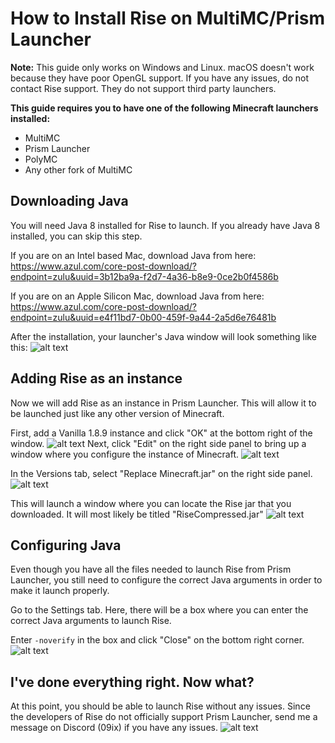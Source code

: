 # How to Install Rise on MultiMC/Prism Launcher
**Note:** This guide only works on Windows and Linux. macOS doesn't work because they have poor OpenGL support. If you have any issues, do not contact Rise support. They do not support third party launchers.

**This guide requires you to have one of the following Minecraft launchers installed:**
- MultiMC
- Prism Launcher
- PolyMC
- Any other fork of MultiMC

## Downloading Java
You will need Java 8 installed for Rise to launch. If you already have Java 8 installed, you can skip this step.

If you are on an Intel based Mac, download Java from here: https://www.azul.com/core-post-download/?endpoint=zulu&uuid=3b12ba9a-f2d7-4a36-b8e9-0ce2b0f4586b

If you are on an Apple Silicon Mac, download Java from here: https://www.azul.com/core-post-download/?endpoint=zulu&uuid=e4f11bd7-0b00-459f-9a44-2a5d6e76481b

After the installation, your launcher's Java window will look something like this: ![alt text](/images/javapage.png)

## Adding Rise as an instance
Now we will add Rise as an instance in Prism Launcher. This will allow it to be launched just like any other version of Minecraft.

First, add a Vanilla 1.8.9 instance and click "OK" at the bottom right of the window. ![alt text](/images/vanilla-instance.png)
Next, click "Edit" on the right side panel to bring up a window where you configure the instance of Minecraft. ![alt text](/images/editbutton.png)

In the Versions tab, select "Replace Minecraft.jar" on the right side panel. ![alt text](/images/replacejar.png)

This will launch a window where you can locate the Rise jar that you downloaded. It will most likely be titled "RiseCompressed.jar" ![alt text](/images/risejar.png)

## Configuring Java
Even though you have all the files needed to launch Rise from Prism Launcher, you still need to configure the correct Java arguments in order to make it launch properly.

Go to the Settings tab. Here, there will be a box where you can enter the correct Java arguments to launch Rise. 

Enter `-noverify` in the box and click "Close" on the bottom right corner. ![alt text](/images/java-args.png)

## I've done everything right. Now what?
At this point, you should be able to launch Rise without any issues. Since the developers of Rise do not officially support Prism Launcher, send me a message on Discord (09ix) if you have any issues. ![alt text](/images/rise.png)
